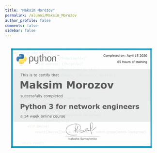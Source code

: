```yaml
---
title: "Maksim Morozov"
permalink: /alumni/Maksim_Morozov
author_profile: false
comments: false
sidebar: false
---
```


<div style="padding: 20px;">
  <img src="https://raw.githubusercontent.com/pyneng/pyneng.github.io/master/alumni/Maksim_Morozov.png" alt="Python for network engineers">
</div>

